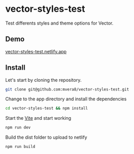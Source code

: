 # vector-styles-test

Test differents styles and theme options for Vector.

## Demo

[vector-styles-test.netlify.app](https://vector-styles-test.netlify.app/styles)

## Install

Let's start by cloning the repository.

```bash
git clone git@github.com:mvera8/vector-styles-test.git
```

Change to the app directory and install the dependencies

```bash
cd vector-styles-test && npm install
```

Start the [Vite](https://vitejs.dev/) and start working

```bash
npm run dev
```

Build the dist folder to upload to netlify

```bash
npm run build
```
